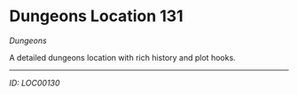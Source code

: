 # Dungeons Location 131

*Dungeons*

A detailed dungeons location with rich history and plot hooks.

---
*ID: LOC00130*
